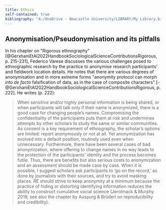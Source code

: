 ```yaml
---
title: Ethics
self-contained: true
bibliography: "A:/OneDrive - Newcastle University/LIBRARY/My Library.bib"
---
```


## Anonymisation/Pseudonymisation and its pitfalls

In his chapter on "Rigorous ethnography" [@GerxhaniEtAl2022HandbookSociologicalScienceContributionsRigorous, p. 215-231], Federico Varese discusses the various challenges posed to ethnographic research by the practice to anonymise research participants' and fieldwork location details. He notes that there are various degrees of anonymisation and in more extreme forms "anonymity protocol can morph into *de facto* falsification of data, as in the case of composite characters" [-@GerxhaniEtAl2022HandbookSociologicalScienceContributionsRigorous, p. 222]. 
He writes (p. 222):

> When sensitive and/or highly personal information is being shared, or when participants will talk only if their name is anonymized, there is a good case for changing people’s names. Compromising the confidentiality of the participants puts them at risk and undermines attempts by other scholars to study the same or similar communities. As consent is a key requirement of ethnography, the scholar’s options are limited: report anonymously or not at all. Yet anonymization has evolved into a default position, routinely used even when unnecessary. Furthermore, there have been several cases of bad anonymization, where offering to change names in no way leads to the protection of the participants’ identity and the process becomes futile. Thus, there are benefits but also serious costs to anonymization and an assessment should be made case by case.
>When it is possible, I suggest scholars ask participants to ‘go on the record,’ as done by journalists with their sources, and try to avoid masking places. RE should strive to keep anonymity at a minimum because the practice of hiding or distorting identifying information reduces the ability to construct cumulative social science (Jerolmack & Murphy 2019; see also the chapter by Auspurg & Brüderl on reproducibility and credibility).

